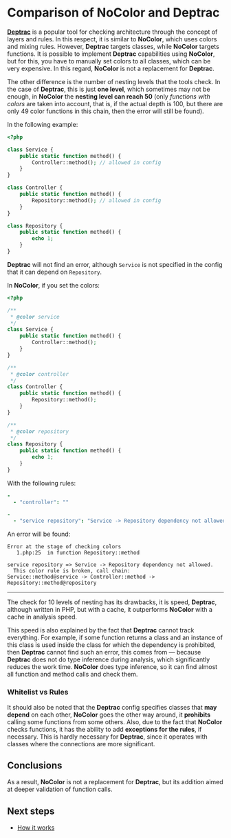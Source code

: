 # Comparison of NoColor and Deptrac

[**Deptrac**](https://github.com/qossmic/deptrac) is a popular tool for checking architecture through the concept of layers and rules. In this respect, it is similar to **NoColor**, which uses colors and mixing rules. However, **Deptrac** targets classes, while **NoColor** targets functions. It is possible to implement **Deptrac** capabilities using **NoColor**, but for this, you have to manually set colors to all classes, which can be very expensive. In this regard, **NoColor** is not a replacement for **Deptrac**.

The other difference is the number of nesting levels that the tools check. In the case of **Deptrac**, this is just **one level**, which sometimes may not be enough, in **NoColor** the **nesting level can reach 50** (only *functions with colors* are taken into account, that is, if the actual depth is 100, but there are only 49 color functions in this chain, then the error will still be found).

In the following example:

```php
<?php

class Service {
    public static function method() {
        Controller::method(); // allowed in config
    }
}

class Controller {
    public static function method() {
        Repository::method(); // allowed in config
    }
}

class Repository {
    public static function method() {
        echo 1;
    }
}
```

**Deptrac** will not find an error, although `Service` is not specified in the config that it can depend on `Repository`.

In **NoColor**, if you set the colors:
```php
<?php

/**
 * @color service
 */
class Service {
    public static function method() {
        Controller::method();
    }
}

/**
 * @color controller
 */
class Controller {
    public static function method() {
        Repository::method();
    }
}

/**
 * @color repository
 */
class Repository {
    public static function method() {
        echo 1;
    }
}
```

With the following rules:

```yaml
-
  - "controller": ""

-
  - "service repository": "Service -> Repository dependency not allowed."
```

An error will be found:

```
Error at the stage of checking colors
   1.php:25  in function Repository::method

service repository => Service -> Repository dependency not allowed.
  This color rule is broken, call chain:
Service::method@service -> Controller::method -> Repository::method@repository
```

***

The check for 10 levels of nesting has its drawbacks, it is speed, **Deptrac**, although written in PHP, but with a cache, it outperforms **NoColor** with a cache in analysis speed.

This speed is also explained by the fact that **Deptrac** cannot track everything. For example, if some function returns a class and an instance of this class is used inside the class for which the dependency is prohibited, then **Deptrac** cannot find such an error, this comes from — because **Deptrac** does not do type inference during analysis, which significantly reduces the work time. **NoColor** does type inference, so it can find almost all function and method calls and check them.

### Whitelist vs Rules

It should also be noted that the **Deptrac** config specifies classes that **may depend** on each other, **NoColor** goes the other way around, it **prohibits** calling some functions from some others. Also, due to the fact that **NoColor** checks functions, it has the ability to add **exceptions for the rules**, if necessary. This is hardly necessary for **Deptrac**, since it operates with classes where the connections are more significant.

## Conclusions

As a result, **NoColor** is not a replacement for **Deptrac**, but its addition aimed at deeper validation of function calls.

## Next steps

- [How it works](https://github.com/vkcom/nocolor/blob/master/docs/how_it_work.md)